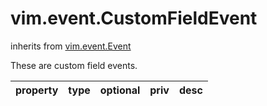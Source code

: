 vim.event.CustomFieldEvent
==========================
inherits from [vim.event.Event](docs/vim.event.Event.md)


These are custom field events.

| property | type | optional | priv | desc |
|:---------|:-----|:---------|:-----|:-----|


